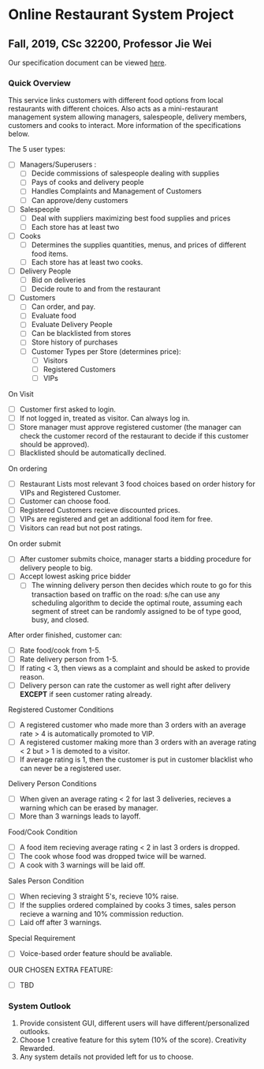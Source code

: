 # Online Restaurant System Project

## Fall, 2019, CSc 32200, Professor Jie Wei

Our specification document can be viewed [here](https://github.com/PredatorFeesh/RestaurantSystem-csc322/blob/master/proj_req_f19.pdf).

### Quick Overview

This service links customers with different food options from local restaurants with different choices. Also acts as a mini-restaurant management system allowing managers, salespeople, delivery members, customers and cooks to interact. More information of the specifications below.

The 5 user types:

- [ ] Managers/Superusers :
  - [ ] Decide commissions of salespeople dealing with supplies
  - [ ] Pays of cooks and delivery people
  - [ ] Handles Complaints and Management of Customers
  - [ ] Can approve/deny customers
- [ ] Salespeople
  - [ ] Deal with suppliers maximizing best food supplies and prices
  - [ ] Each store has at least two
- [ ] Cooks
  - [ ] Determines the supplies quantities, menus, and prices of different food items.
  - [ ] Each store has at least two cooks.
- [ ] Delivery People
  - [ ] Bid on deliveries
  - [ ] Decide route to and from the restaurant

- [ ] Customers
  - [ ] Can order, and pay.
  - [ ] Evaluate food
  - [ ] Evaluate Delivery People
  - [ ] Can be blacklisted from stores
  - [ ] Store history of purchases
  - [ ] Customer Types per Store (determines price):
    - [ ] Visitors
    - [ ] Registered Customers
    - [ ] VIPs

On Visit

- [ ] Customer first asked to login.
- [ ] If not logged in, treated as visitor. Can always log in.
- [ ] Store manager must approve registered customer (the manager can check the customer record of the restaurant to decide if this customer should be approved).
- [ ] Blacklisted should be automatically declined.

On ordering

- [ ] Restaurant Lists most relevant 3 food choices based on order history for VIPs and Registered Customer.
- [ ] Customer can choose food.
- [ ] Registered Customers recieve discounted prices.
- [ ] VIPs are registered and get an additional food item for free.
- [ ] Visitors can read but not post ratings.

On order submit

- [ ] After customer submits choice, manager starts a bidding procedure for delivery people to big.
- [ ] Accept lowest asking price bidder
  - [ ] The winning delivery person then decides which route to go for this transaction based on traffic on the road: s/he can use any scheduling algorithm to decide the optimal route, assuming each segment of street can be randomly assigned to be of type good, busy, and closed.

After order finished, customer can:

- [ ] Rate food/cook from 1-5.
- [ ] Rate delivery person from 1-5.
- [ ] If rating < 3, then views as a complaint and should be asked to provide reason.
- [ ] Delivery person can rate the customer as well right after delivery **EXCEPT** if seen customer rating already.

Registered Customer Conditions

- [ ] A registered customer who made more than 3 orders with an average rate > 4 is automatically promoted to VIP.
- [ ] A registered customer making more than 3 orders with an average rating < 2 but > 1 is demoted to a visitor.
- [ ] If average rating is 1, then the customer is put in customer blacklist who can never be a registered user.

Delivery Person Conditions

- [ ] When given an average rating < 2 for last 3 deliveries, recieves a warning which can be erased by manager.
- [ ] More than 3 warnings leads to layoff.

Food/Cook Condition

- [ ] A food item recieving average rating < 2 in last 3 orders is dropped.
- [ ] The cook whose food was dropped twice will be warned.
- [ ] A cook with 3 warnings will be laid off.

Sales Person Condition

- [ ] When recieving 3 straight 5's, recieve 10% raise.
- [ ] If the supplies ordered complained by cooks 3 times, sales person recieve a warning and 10% commission reduction.
- [ ] Laid off after 3 warnings.

Special Requirement

- [ ] Voice-based order feature should be avaliable.

OUR CHOSEN EXTRA FEATURE:

- [ ] TBD

### System Outlook

1) Provide consistent GUI, different users will have different/personalized outlooks.
2) Choose 1 creative feature for this sytem (10% of the score). Creativity Rewarded.
3) Any system details not provided left for us to choose.
